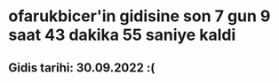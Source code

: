 # ofarukbicer'in gidisine son 7 gun 9 saat 43 dakika 55 saniye kaldi

## Gidis tarihi: 30.09.2022 :(